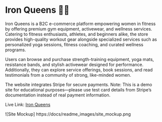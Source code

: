 # Iron Queens 🏋️‍♀️ 
Iron Queens is a B2C e-commerce platform empowering women in fitness by offering premium gym equipment, activewear, and wellness services. Catering to fitness enthusiasts, athletes, and beginners alike, the store provides high-quality workout gear alongside specialized services such as personalized yoga sessions, fitness coaching, and curated wellness programs.

Users can browse and purchase strength-training equipment, yoga mats, resistance bands, and stylish activewear designed for performance. Additionally, they can explore service offerings, book sessions, and read testimonials from a community of strong, like-minded women.

The website integrates Stripe for secure payments. Note: This is a demo site for educational purposes—please use test card details from Stripe’s documentation instead of real payment information.

Live Link: [Iron Queens](https://iron-queens-9a116e72c4d2.herokuapp.com/)

![Site Mockup] https://docs/readme_images/site_mockup.png